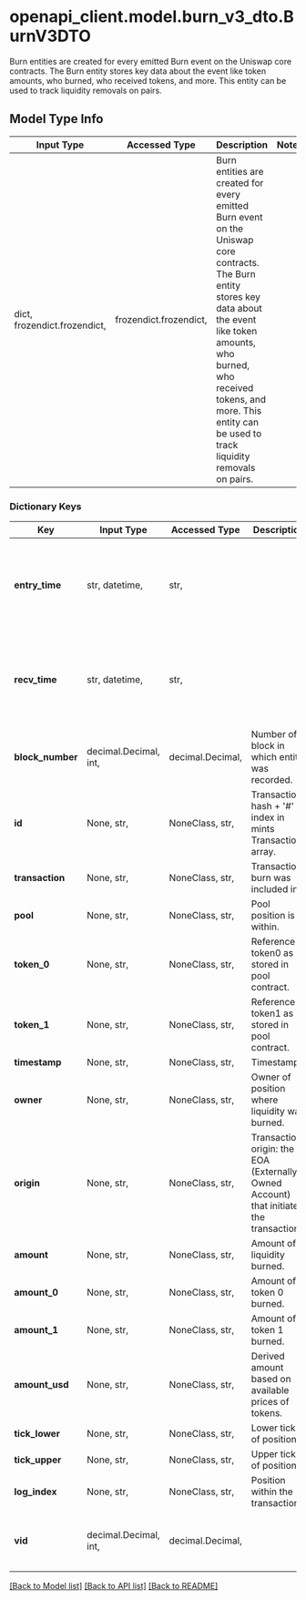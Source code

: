 # openapi_client.model.burn_v3_dto.BurnV3DTO

Burn entities are created for every emitted Burn event on the Uniswap core contracts. The Burn entity stores key data about the event like token amounts, who burned, who received tokens, and more. This entity can be used to track liquidity removals on pairs.

## Model Type Info
Input Type | Accessed Type | Description | Notes
------------ | ------------- | ------------- | -------------
dict, frozendict.frozendict,  | frozendict.frozendict,  | Burn entities are created for every emitted Burn event on the Uniswap core contracts. The Burn entity stores key data about the event like token amounts, who burned, who received tokens, and more. This entity can be used to track liquidity removals on pairs. | 

### Dictionary Keys
Key | Input Type | Accessed Type | Description | Notes
------------ | ------------- | ------------- | ------------- | -------------
**entry_time** | str, datetime,  | str,  |  | [optional] value must conform to RFC-3339 date-time
**recv_time** | str, datetime,  | str,  |  | [optional] value must conform to RFC-3339 date-time
**block_number** | decimal.Decimal, int,  | decimal.Decimal,  | Number of block in which entity was recorded. | [optional] value must be a 64 bit integer
**id** | None, str,  | NoneClass, str,  | Transaction hash + &#x27;#&#x27; + index in mints Transaction array. | [optional] 
**transaction** | None, str,  | NoneClass, str,  | Transaction burn was included in. | [optional] 
**pool** | None, str,  | NoneClass, str,  | Pool position is within. | [optional] 
**token_0** | None, str,  | NoneClass, str,  | Reference to token0 as stored in pool contract. | [optional] 
**token_1** | None, str,  | NoneClass, str,  | Reference to token1 as stored in pool contract. | [optional] 
**timestamp** | None, str,  | NoneClass, str,  | Timestamp. | [optional] 
**owner** | None, str,  | NoneClass, str,  | Owner of position where liquidity was burned. | [optional] 
**origin** | None, str,  | NoneClass, str,  | Transaction origin: the EOA (Externally Owned Account) that initiated the transaction. | [optional] 
**amount** | None, str,  | NoneClass, str,  | Amount of liquidity burned. | [optional] 
**amount_0** | None, str,  | NoneClass, str,  | Amount of token 0 burned. | [optional] 
**amount_1** | None, str,  | NoneClass, str,  | Amount of token 1 burned. | [optional] 
**amount_usd** | None, str,  | NoneClass, str,  | Derived amount based on available prices of tokens. | [optional] 
**tick_lower** | None, str,  | NoneClass, str,  | Lower tick of position. | [optional] 
**tick_upper** | None, str,  | NoneClass, str,  | Upper tick of position. | [optional] 
**log_index** | None, str,  | NoneClass, str,  | Position within the transactions. | [optional] 
**vid** | decimal.Decimal, int,  | decimal.Decimal,  |  | [optional] value must be a 64 bit integer

[[Back to Model list]](../../README.md#documentation-for-models) [[Back to API list]](../../README.md#documentation-for-api-endpoints) [[Back to README]](../../README.md)

